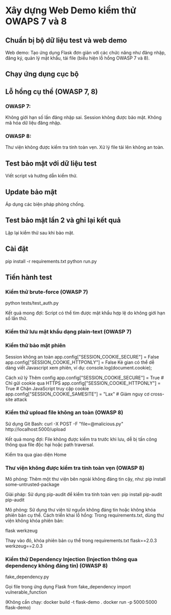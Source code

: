 # Xây dựng Web Demo kiểm thử OWAPS 7 và 8
## Chuẩn bị bộ dữ liệu test và web demo
Web demo: Tạo ứng dụng Flask đơn giản với các chức năng như đăng nhập, đăng ký, quản lý mật khẩu, tải file (biểu hiện lỗ hổng OWASP 7 và 8).

## Chạy ứng dụng cục bộ

## Lỗ hổng cụ thể (OWASP 7, 8)
### OWASP 7:
Không giới hạn số lần đăng nhập sai.
Session không được bảo mật.
Không mã hóa dữ liệu đăng nhập.
### OWASP 8:
Thư viện không được kiểm tra tính toàn vẹn.
Xử lý file tải lên không an toàn.

## Test bảo mật với dữ liệu test
Viết script và hướng dẫn kiểm thử.

## Update bảo mật
Áp dụng các biện pháp phòng chống.

## Test bảo mật lần 2 và ghi lại kết quả
Lặp lại kiểm thử sau khi bảo mật.

## Cài đặt
pip install -r requirements.txt
python run.py

## Tiến hành test
### Kiểm thử brute-force (OWASP 7)
python tests/test_auth.py

Kết quả mong đợi: Script có thể tìm được mật khẩu hợp lệ do không giới hạn số lần thử.

### Kiểm thử lưu mật khẩu dạng plain-text (OWASP 7)

### Kiểm thử bảo mật phiên
Session không an toàn
app.config["SESSION_COOKIE_SECURE"] = False
app.config["SESSION_COOKIE_HTTPONLY"] = False
Kẻ gian có thể dễ dàng viết Javascript xem phiên, ví dụ:
console.log(document.cookie);

Cách xử lý
Thêm config
app.config["SESSION_COOKIE_SECURE"] = True  # Chỉ gửi cookie qua HTTPS
app.config["SESSION_COOKIE_HTTPONLY"] = True  # Chặn JavaScript truy cập cookie
app.config["SESSION_COOKIE_SAMESITE"] = "Lax"  # Giảm nguy cơ cross-site attack

### Kiểm thử upload file không an toàn (OWASP 8)
Sử dụng Git Bash:
curl -X POST -F "file=@malicious.py" http://localhost:5000/upload

Kết quả mong đợi: File không được kiểm tra trước khi lưu, dễ bị tấn công thông qua file độc hại hoặc path traversal.

Kiểm tra qua giao diện Home

### Thư viện không được kiểm tra tính toàn vẹn (OWASP 8)
Mô phỏng: Thêm một thư viện bên ngoài không đáng tin cậy, như:
pip install some-untrusted-package

Giải pháp: 
Sử dụng pip-audit để kiểm tra tính toàn vẹn:
pip install pip-audit
pip-audit

Mô phỏng: Sử dụng thư viện từ nguồn không đáng tin hoặc không khóa phiên bản cụ thể.
Cách triển khai lỗ hổng: Trong requirements.txt, dùng thư viện không khóa phiên bản:

flask
werkzeug

Thay vào đó, khóa phiên bản cụ thể trong requirements.txt
flask==2.0.3
werkzeug==2.0.3

### Kiểm thử Dependency Injection (Injection thông qua dependency không đáng tin) (OWASP 8)
fake_dependency.py

Gọi file trong ứng dụng Flask
from fake_dependency import vulnerable_function

(Không cần chạy:
docker build -t flask-demo .
docker run -p 5000:5000 flask-demo)